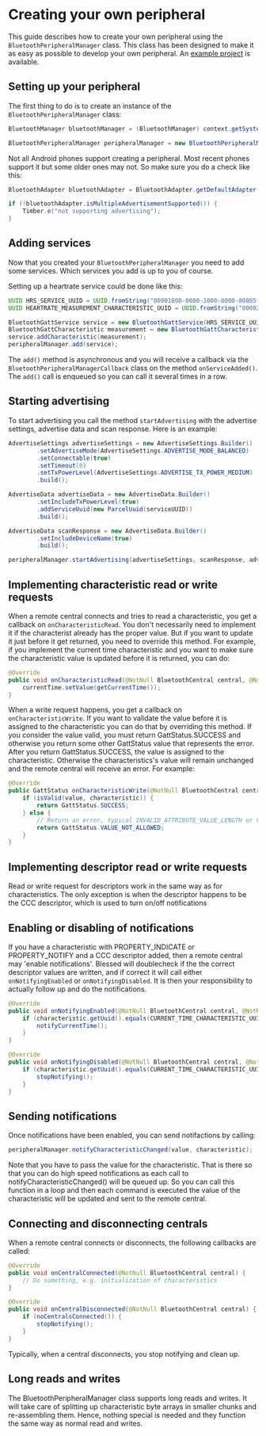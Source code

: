 # Creating your own peripheral

This guide describes how to create your own peripheral using the `BluetoothPeripheralManager` class. This class has been designed to make it as easy as possible to develop your own peripheral. An [example project](https://github.com/weliem/bluetooth-server-example) is available.

## Setting up your peripheral

The first thing to do is to create an instance of the `BluetoothPeripheralManager` class:

```java
BluetoothManager bluetoothManager = (BluetoothManager) context.getSystemService(Context.BLUETOOTH_SERVICE);

BluetoothPeripheralManager peripheralManager = new BluetoothPeripheralManager(context, bluetoothManager, peripheralManagerCallback);
```

Not all Android phones support creating a peripheral. Most recent phones support it but some older ones may not. So make sure you do a check like this:

```java
BluetoothAdapter bluetoothAdapter = BluetoothAdapter.getDefaultAdapter();

if (!bluetoothAdapter.isMultipleAdvertisementSupported()) {
    Timber.e("not supporting advertising");
}
```

## Adding services

Now that you created your `BluetoothPeripheralManager` you need to add some services. Which services you add is up to you of course.

Setting up a heartrate service could be done like this:

```java
UUID HRS_SERVICE_UUID = UUID.fromString("0000180D-0000-1000-8000-00805f9b34fb");
UUID HEARTRATE_MEASUREMENT_CHARACTERISTIC_UUID = UUID.fromString("00002A37-0000-1000-8000-00805f9b34fb");

BluetoothGattService service = new BluetoothGattService(HRS_SERVICE_UUID, SERVICE_TYPE_PRIMARY);
BluetoothGattCharacteristic measurement = new BluetoothGattCharacteristic(HEARTRATE_MEASUREMENT_CHARACTERISTIC_UUID, PROPERTY_READ | PROPERTY_INDICATE, PERMISSION_READ);
service.addCharacteristic(measurement);
peripheralManager.add(service);
```

The `add()` method is asynchronous and you will receive a callback via the `BluetoothPeripheralManagerCallback` class on the method `onServiceAdded()`. The `add()` call is enqueued so you can call it several times in a row.

## Starting advertising

To start advertising you call the method `startAdvertising` with the advertise settings, advertise data and scan response. Here is an example:

```java
AdvertiseSettings advertiseSettings = new AdvertiseSettings.Builder()
        .setAdvertiseMode(AdvertiseSettings.ADVERTISE_MODE_BALANCED)
        .setConnectable(true)
        .setTimeout(0)
        .setTxPowerLevel(AdvertiseSettings.ADVERTISE_TX_POWER_MEDIUM)
        .build();

AdvertiseData advertiseData = new AdvertiseData.Builder()
        .setIncludeTxPowerLevel(true)
        .addServiceUuid(new ParcelUuid(serviceUUID))
        .build();

AdvertiseData scanResponse = new AdvertiseData.Builder()
        .setIncludeDeviceName(true)
        .build();

peripheralManager.startAdvertising(advertiseSettings, scanResponse, advertiseData);
```
        
## Implementing characteristic read or write requests

When a remote central connects and tries to read a characteristic, you get a callback on `onCharacteristicRead`. You don't necessarily need to implement it if the characterist already has the proper value. But if you want to update it just before it get returned, you need to override this method. For example, if you implement the current time characteristic and you want to make sure the characteristic value is updated before it is returned, you can do:

```java
@Override
public void onCharacteristicRead(@NotNull BluetoothCentral central, @NotNull BluetoothGattCharacteristic characteristic) {
    currentTime.setValue(getCurrentTime());
}
```

When a write request happens, you get a callback on `onCharacteristicWrite`. If you want to validate the value before it is assigned to the characteristic you can do that by overriding this method. If you consider the value valid, you must return GattStatus.SUCCESS and otherwise you return some other GattStatus value that represents the error. After you return GattStatus.SUCCESS, the value is assigned to the characteristic. Otherwise the characteristics's value will remain unchanged and the remote central will receive an error. For example:

```java
@Override
public GattStatus onCharacteristicWrite(@NotNull BluetoothCentral central, @NotNull BluetoothGattCharacteristic characteristic, @NotNull byte[] value) {
    if (isValid(value, characteristic)) {
        return GattStatus.SUCCESS;
    } else {
        // Return an error, typical INVALID_ATTRIBUTE_VALUE_LENGTH or VALUE_NOT_ALLOWED
        return GattStatus.VALUE_NOT_ALLOWED;
    }
}
```

## Implementing descriptor read or write requests

Read or write request for descriptors work in the same way as for characteristics. The only exception is when the descriptor happens to be the CCC descriptor, which is used to turn on/off notifications

## Enabling or disabling of notifications

If you have a characteristic with PROPERTY_INDICATE or PROPERTY_NOTIFY and a CCC descriptor added, then a remote central may 'enable notifications'. Blessed will doublecheck if the the correct descriptor values are written, and if correct it will call either `onNotifyingEnabled` or `onNotifyingDisabled`. It is then your responsibility to actually follow up and do the notifications.


```java
@Override
public void onNotifyingEnabled(@NotNull BluetoothCentral central, @NotNull BluetoothGattCharacteristic characteristic) {
    if (characteristic.getUuid().equals(CURRENT_TIME_CHARACTERISTIC_UUID)) {
        notifyCurrentTime();
    }
}

@Override
public void onNotifyingDisabled(@NotNull BluetoothCentral central, @NotNull BluetoothGattCharacteristic characteristic) {
    if (characteristic.getUuid().equals(CURRENT_TIME_CHARACTERISTIC_UUID)) {
        stopNotifying();
    }
}
```

## Sending notifications

Once notifications have been enabled, you can send notifactions by calling:

```java
peripheralManager.notifyCharacteristicChanged(value, characteristic);
```

Note that you have to pass the value for the characteristic. That is there so that you can do high speed notifications as each call to notifyCharacteristicChanged() will be queued up. So you can call this function in a loop and then each command is executed the value of the characteristic will be updated and sent to the remote central.

## Connecting and disconnecting centrals

When a remote central connects or disconnects, the following callbacks are called:

```java
@Override
public void onCentralConnected(@NotNull BluetoothCentral central) {
    // Do something, e.g. initialization of characteristics
}

@Override
public void onCentralDisconnected(@NotNull BluetoothCentral central) {
    if (noCentralsConnected()) {
        stopNotifying();
    }
}
```

Typically, when a central disconnects, you stop notifying and clean up. 

## Long reads and writes

The BluetoothPeripheralManager class supports long reads and writes. It will take care of splitting up characteristic byte arrays in smaller chunks and re-assembling them. Hence, nothing special is needed and they function the same way as normal read and writes.


